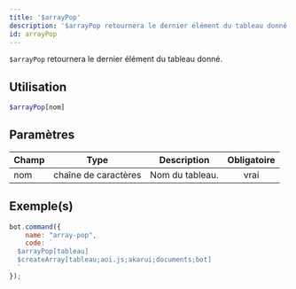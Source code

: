 ```yaml
---
title: '$arrayPop'
description: '$arrayPop retournera le dernier élément du tableau donné.'
id: arrayPop
---
```


`$arrayPop` retournera le dernier élément du tableau donné.

## Utilisation

```php
$arrayPop[nom]
```

## Paramètres

| Champ | Type                 | Description     | Obligatoire |
| ----- | -------------------- | --------------- |:-----------:|
| nom   | chaîne de caractères | Nom du tableau. |    vrai     |

## Exemple(s)

```javascript
bot.command({
    name: "array-pop",
    code: `
  $arrayPop[tableau]
  $createArray[tableau;aoi.js;akarui;documents;bot]
  `
});
```